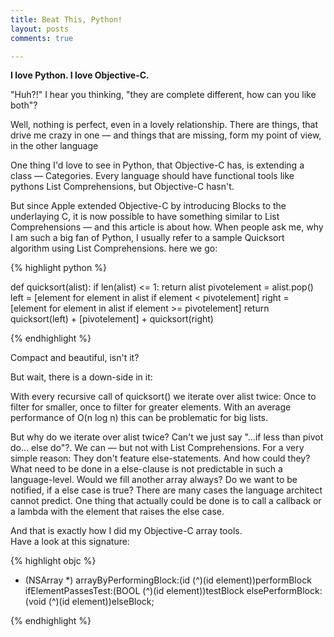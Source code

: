 ```yaml
---
title: Beat This, Python!
layout: posts
comments: true

---
```


**I love Python. I love Objective-C.**

"Huh?!" I hear you thinking, "they are complete different, how can you like both"?

Well, nothing is perfect, even in a lovely relationship.
There are things, that drive me crazy in one — and things that are missing, form my point of view, in the other language

One thing I'd love to see in Python, that Objective-C has, is extending a class — Categories.
Every language should have functional tools like pythons List Comprehensions, but Objective-C hasn't.

But since Apple extended Objective-C by introducing Blocks to the underlaying C, it is now possible to have something similar to List Comprehensions — and this article is about how.
When people ask me, why I am such a big fan of Python, I usually refer to a sample Quicksort algorithm using List Comprehensions.
here we go:  



{% highlight python %}

def quicksort(alist):
  if len(alist) <= 1: return alist
    pivotelement = alist.pop()
    left  = [element for element in alist if element < pivotelement]
    right = [element for element in alist if element >= pivotelement]
  return quicksort(left) + [pivotelement] + quicksort(right)

{% endhighlight %}
<!--break-->


Compact and beautiful, isn't it?

But wait, there is a down-side in it:

With every recursive call of quicksort() we iterate over alist twice: Once to filter for smaller, once to filter for greater elements. With an average performance of O(n log n) this can be problematic for big lists.

But why do we iterate over alist twice? Can't we just say "…if less than pivot do… else do"?. We can — but not with List Comprehensions. For a very simple reason: They don't feature else-statements. And how could they? What need to be done in a else-clause is not predictable in such a language-level. Would we fill another array always? Do we want to be notified, if a else case is true? There are many cases the language architect cannot predict. One thing that actually could be done is to call a callback or a lambda with the element that raises the else case.

And that is exactly how I did my Objective-C array tools.  
Have a look at this signature:

{% highlight objc %}



- (NSArray *) arrayByPerformingBlock:(id   (^)(id element))performBlock
                 ifElementPassesTest:(BOOL (^)(id element))testBlock
                    elsePerformBlock:(void (^)(id element))elseBlock;

{% endhighlight %}

